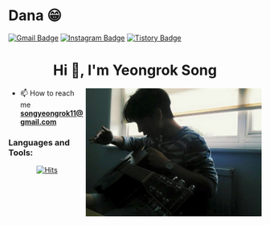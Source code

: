 # Dana 😁
[![Gmail Badge](https://img.shields.io/badge/Gmail-D14836?style=flat&logo=Gmail&logoColor=white)](mailto:songyeongrok11@gmail.com) 
[![Instagram Badge](https://img.shields.io/badge/Instagram-9c38d1?style=flat&logo=Instagram&logoColor=white)](https://instagram.com/306_song) 
[![Tistory Badge](https://img.shields.io/badge/Tech%20Blog-555263?style=flat&logoColor=white)](https://velog.io/@sicksong)

<h1 align="center">Hi 👋, I'm Yeongrok Song</h1>
<img align="right" alt="" width="350" src="https://github.com/crescentfull/intro/blob/main/1.jpg?raw=true"/>

- 📫 How to reach me **songyeongrok11@gmail.com**

</p>

<h3 align="left">Languages and Tools:</h3>

<div align="center"> 
  
[![Hits](https://hits.seeyoufarm.com/api/count/incr/badge.svg?url=https%3A%2F%2Fgithub.com%2Fcrescentfull&count_bg=%2379C83D&title_bg=%23555555&icon=&icon_color=%23E7E7E7&title=hits&edge_flat=false)](https://hits.seeyoufarm.com)


</div>

